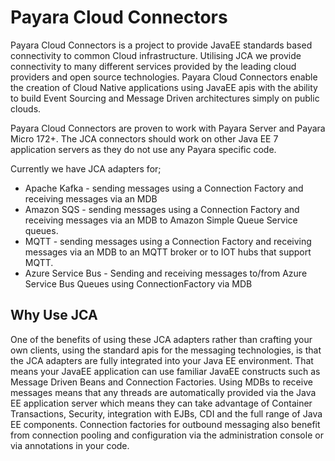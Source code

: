 # Payara Cloud Connectors

Payara Cloud Connectors is a project to provide JavaEE standards based connectivity 
to common Cloud infrastructure. Utilising JCA we provide connectivity to many different 
services provided by the leading cloud providers and open source technologies. Payara Cloud Connectors enable the creation of Cloud Native applications using JavaEE apis with the ability to build Event Sourcing and Message Driven architectures simply on public clouds. 

Payara Cloud Connectors are proven to work with Payara Server and Payara Micro 172+. The JCA connectors should work on other Java EE 7 application servers as they do not use any Payara specific code.

Currently we have JCA adapters for;
* Apache Kafka - sending messages using a Connection Factory and receiving messages via an MDB
* Amazon SQS - sending messages using a Connection Factory and receiving messages via an MDB to Amazon Simple Queue Service queues.
* MQTT - sending messages using a Connection Factory and receiving messages via an MDB to an MQTT broker or to IOT hubs that support MQTT.
* Azure Service Bus - Sending and receiving messages to/from Azure Service Bus Queues using ConnectionFactory via MDB

## Why Use JCA

One of the benefits of using these JCA adapters rather than crafting your own clients, using the standard apis for the messaging technologies, is that the JCA adapters are fully integrated into your Java EE environment.
That means your JavaEE application can use familiar JavaEE constructs such as Message Driven Beans and Connection Factories. Using MDBs to receive messages means that any threads are automatically provided via the 
Java EE application server which means they can take advantage of Container Transactions, Security, integration with EJBs, CDI and the full range of Java EE components.
Connection factories for outbound messaging also benefit from connection pooling and configuration via the administration console or via annotations in your code.

